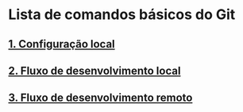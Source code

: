 # Lista de comandos básicos do Git

## [1. Configuração local](./configuracao-local.md)

## [2. Fluxo de desenvolvimento local ](./fluxo-de-desenvolvimento-local.md)

## [3. Fluxo de desenvolvimento remoto](./fluxo-de-desenvolvimento-remoto.md)